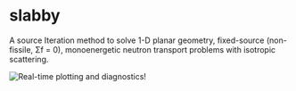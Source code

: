 # slabby
A source Iteration method to solve 1-D planar geometry, fixed-source (non-fissile, Σf = 0), monoenergetic neutron transport problems with isotropic scattering.

![Real-time plotting and diagnostics!](https://user-images.githubusercontent.com/22779182/37626754-9c0d894c-2ba7-11e8-9d43-5af0b4eb6610.gif)

